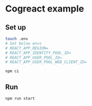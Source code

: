 # Cogreact example

## Set up

```bash
touch .env
# Set below envs
# REACT_APP_REGION=
# REACT_APP_IDENTITY_POOL_ID=
# REACT_APP_USER_POOL_ID=
# REACT_APP_USER_POOL_WEB_CLIENT_ID=

npm ci
```

## Run

```bash
npm run start
```
